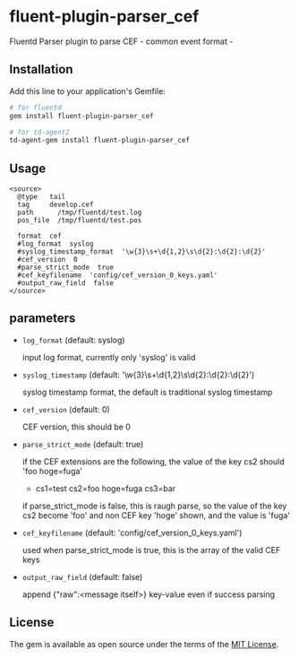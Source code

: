 # fluent-plugin-parser_cef

Fluentd Parser plugin to parse CEF - common event format -

## Installation

Add this line to your application's Gemfile:

```bash
# for fluentd
gem install fluent-plugin-parser_cef

# for td-agent2
td-agent-gem install fluent-plugin-parser_cef
```

## Usage

```
<source>
  @type   tail
  tag     develop.cef
  path      /tmp/fluentd/test.log
  pos_file  /tmp/fluentd/test.pos

  format  cef
  #log_format  syslog
  #syslog_timestamp_format  '\w{3}\s+\d{1,2}\s\d{2}:\d{2}:\d{2}'
  #cef_version  0
  #parse_strict_mode  true
  #cef_keyfilename  'config/cef_version_0_keys.yaml'
  #output_raw_field  false
</source>
```

## parameters

* `log_format` (default: syslog)

  input log format, currently only 'syslog' is valid

* `syslog_timestamp` (default: '\w{3}\s+\d{1,2}\s\d{2}:\d{2}:\d{2}')

  syslog timestamp format, the default is traditional syslog timestamp

* `cef_version` (default: 0)

  CEF version, this should be 0

* `parse_strict_mode` (default: true)

  if the CEF extensions are the following, the value of the key cs2 should 'foo hoge=fuga'

  - cs1=test cs2=foo hoge=fuga cs3=bar

  if parse_strict_mode is false, this is raugh parse, so the value of the key cs2 become 'foo' and non CEF key 'hoge' shown, and the value is 'fuga'

* `cef_keyfilename` (default: 'config/cef_version_0_keys.yaml')

  used when parse_strict_mode is true, this is the array of the valid CEF keys

* `output_raw_field` (default: false)

  append {"raw":\<message itself\>} key-value even if success parsing

## License

The gem is available as open source under the terms of the [MIT License](http://opensource.org/licenses/MIT).
